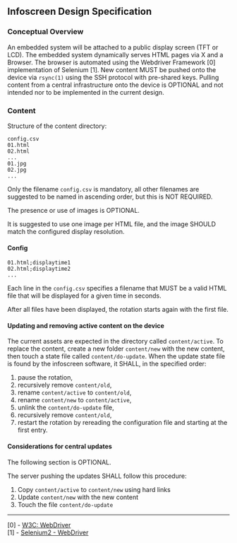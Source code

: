 ## Infoscreen Design Specification
### Conceptual Overview
An embedded system will be attached to a public display screen (TFT or LCD).
The embedded system dynamically serves HTML pages via X and a Browser.
The browser is automated using the Webdriver Framework [0]
implementation of Selenium [1].
New content MUST be pushed onto the device via `rsync(1)` using
the SSH protocol with pre-shared keys. Pulling content from a central
infrastructure onto the device is OPTIONAL and not intended nor to be
implemented in the current design.


### Content

Structure of the content directory:
```
config.csv
01.html
02.html
...
01.jpg
02.jpg
...
```

Only the filename `config.csv` is mandatory, all other filenames are
suggested to be named in ascending order, but this is NOT REQUIRED.

The presence or use of images is OPTIONAL.

It is suggested to use one image per HTML file, and the image SHOULD
match the configured display resolution.

#### Config
```
01.html;displaytime1
02.html;displaytime2
...
```

Each line in the `config.csv` specifies a filename that MUST be a
valid HTML file that will be displayed for a given time in seconds.

After all files have been displayed, the rotation starts again with
the first file.


#### Updating and removing active content on the device

The current assets are expected in the directory called `content/active`.
To replace the content, create a new folder `content/new` with the new content,
then touch a state file called `content/do-update`. When the update state file
is found by the infoscreen software, it SHALL, in the specified order:

1. pause the rotation,
2. recursively remove `content/old`,
3. rename `content/active` to `content/old`,
4. rename `content/new` to `content/active`,
5. unlink the `content/do-update` file,
6. recursively remove `content/old`,
7. restart the rotation by rereading the configuration file and starting at the first entry.


#### Considerations for central updates

The following section is OPTIONAL.

The server pushing the updates SHALL follow this procedure:

1. Copy `content/active` to `content/new` using hard links
2. Update `content/new` with the new content
3. Touch the file `content/do-update`


------
[0] - [W3C: WebDriver](http://www.w3.org/TR/webdriver)    
[1] - [Selenium2 - WebDriver](http://docs.seleniumhq.org/projects/webdriver)    
